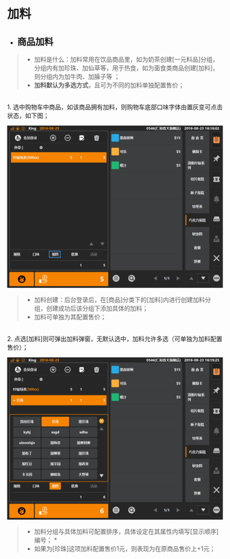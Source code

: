 # 加料  

* ## 商品加料  
> * 加料是什么：加料常用在饮品商品里，如为奶茶创建[一元料品]分组，分组内有加珍珠、加仙草等，用于热食，如为面食类商品创建[加料]，则分组内为加牛肉、加臊子等 ；
> * **加料默认为多选方式**，且可为不同的加料单独配置售价；  

<br />
1. 选中购物车中商品，如该商品拥有加料，则购物车底部口味字体由置灰变可点击状态，如下图；  
  
![](5.3加料.png)  
  
>  * 加料创建：后台登录后，在[商品]分类下的[加料]内进行创建加料分组，创建成功后该分组下添加具体的加料；
>  * 加料可单独为其配置售价；     
  
  <br />
2. 点选[加料]则可弹出加料弹窗，无默认选中，加料允许多选（可单独为加料配置售价）；
  
![](5.3加料-1.png)  
    
> * 加料分组与具体加料可配置排序，具体设定在其属性内填写[显示顺序]编号；  *
> * 如果为[珍珠]这项加料配置售价1元，则表现为在原商品售价上+1元；  
> 



